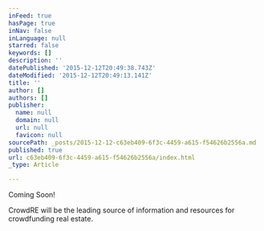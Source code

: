 ```yaml
---
inFeed: true
hasPage: true
inNav: false
inLanguage: null
starred: false
keywords: []
description: ''
datePublished: '2015-12-12T20:49:38.743Z'
dateModified: '2015-12-12T20:49:13.141Z'
title: ''
author: []
authors: []
publisher:
  name: null
  domain: null
  url: null
  favicon: null
sourcePath: _posts/2015-12-12-c63eb409-6f3c-4459-a615-f54626b2556a.md
published: true
url: c63eb409-6f3c-4459-a615-f54626b2556a/index.html
_type: Article

---
```

Coming Soon!

CrowdRE will be the leading source of information and resources for crowdfunding real estate.